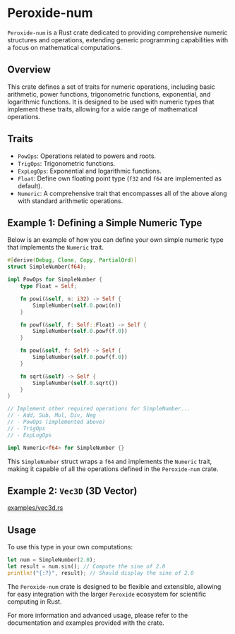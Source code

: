 # Peroxide-num

`Peroxide-num` is a Rust crate dedicated to providing comprehensive numeric structures and operations, extending generic programming capabilities with a focus on mathematical computations.

## Overview

This crate defines a set of traits for numeric operations, including basic arithmetic, power functions, trigonometric functions, exponential, and logarithmic functions. It is designed to be used with numeric types that implement these traits, allowing for a wide range of mathematical operations.

## Traits

- `PowOps`: Operations related to powers and roots.
- `TrigOps`: Trigonometric functions.
- `ExpLogOps`: Exponential and logarithmic functions.
- `Float`: Define own floating point type (`f32` and `f64` are implemented as default).
- `Numeric`: A comprehensive trait that encompasses all of the above along with standard arithmetic operations.

## Example 1: Defining a Simple Numeric Type

Below is an example of how you can define your own simple numeric type that implements the `Numeric` trait.

```rust
#[derive(Debug, Clone, Copy, PartialOrd)]
struct SimpleNumber(f64);

impl PowOps for SimpleNumber {
    type Float = Self;

    fn powi(&self, n: i32) -> Self {
        SimpleNumber(self.0.powi(n))
    }

    fn powf(&self, f: Self::Float) -> Self {
        SimpleNumber(self.0.powf(f.0))
    }

    fn pow(&self, f: Self) -> Self {
        SimpleNumber(self.0.powf(f.0))
    }

    fn sqrt(&self) -> Self {
        SimpleNumber(self.0.sqrt())
    }
}

// Implement other required operations for SimpleNumber...
// - Add, Sub, Mul, Div, Neg
// - PowOps (implemented above)
// - TrigOps
// - ExpLogOps

impl Numeric<f64> for SimpleNumber {}
```

This `SimpleNumber` struct wraps a `f64` and implements the `Numeric` trait, making it capable of all the operations defined in the `Peroxide-num` crate.

## Example 2: `Vec3D` (3D Vector)

[examples/vec3d.rs](examples/vec3d.rs)

## Usage

To use this type in your own computations:

```rust
let num = SimpleNumber(2.0);
let result = num.sin(); // Compute the sine of 2.0
println!("{:?}", result); // Should display the sine of 2.0
```

The `Peroxide-num` crate is designed to be flexible and extensible, allowing for easy integration with the larger `Peroxide` ecosystem for scientific computing in Rust.

For more information and advanced usage, please refer to the documentation and examples provided with the crate.
